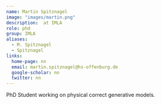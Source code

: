 ```yaml
---
name: Martin Spitznagel
image: "images/martin.png"
description:  at IMLA
role: phd
group: IMLA
aliases:
  - M. Spitznagel
  - Spitznagel
links:
  home-page: nn
  email: martin.spitznagel@hs-offenburg.de
  google-scholar: nn
  twitter: nn
---
```


PhD Student working on physical correct generative models.

